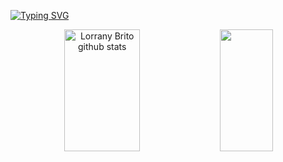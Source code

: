 
[![Typing SVG](https://readme-typing-svg.herokuapp.com/?color=CD5C5C&size=35&center=true&vCenter=true&width=1000&lines=Olá,+me+chamo+Lorrany+Brito;Estudante+de+Análise+e+Desenvolvimento+de+Sistemas;Seja+bem-vindo(a)!+:%29)](https://git.io/typing-svg)

<div align="center">  
  <img width="49%" height="195px" src="https://github-readme-stats.vercel.app/api?username=lorranyfb&show_icons=true&count_private=true&hide_border=true&title_color=CD5C5C&icon_color=CD5C5C&text_color=c9d1d9&bg_color=0d1117" alt="Lorrany Brito github stats" /> 
  <img width="41%" height="195px" src="https://github-readme-stats.vercel.app/api/top-langs/?username=lorranyfb&layout=compact&hide_border=true&title_color=CD5C5C&text_color=CD5C5C&bg_color=0d1117" />
</div>
